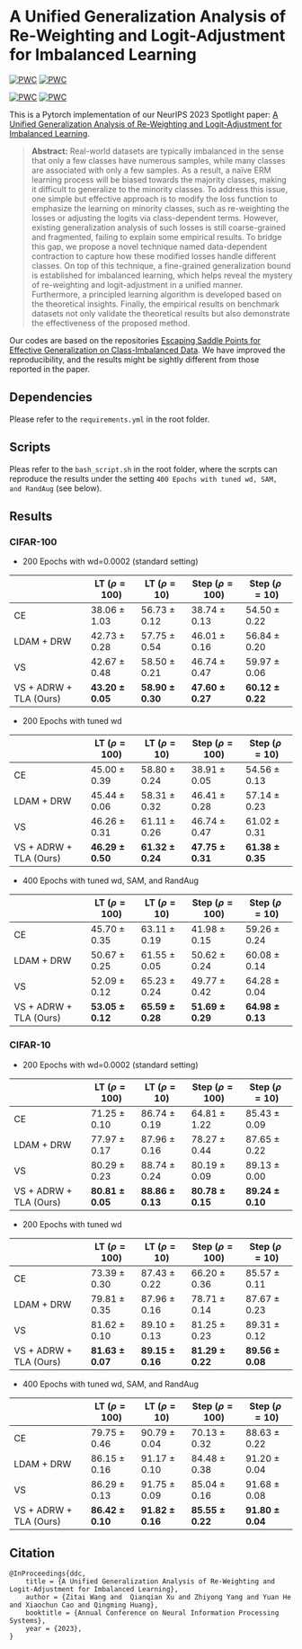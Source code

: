 # A Unified Generalization Analysis of Re-Weighting and Logit-Adjustment for Imbalanced Learning
[![PWC](https://img.shields.io/endpoint.svg?url=https://paperswithcode.com/badge/a-unified-generalization-analysis-of-re/long-tail-learning-on-cifar-100-lt-r-100)](https://paperswithcode.com/sota/long-tail-learning-on-cifar-100-lt-r-100?p=a-unified-generalization-analysis-of-re) [![PWC](https://img.shields.io/endpoint.svg?url=https://paperswithcode.com/badge/a-unified-generalization-analysis-of-re/long-tail-learning-on-cifar-100-lt-r-10)](https://paperswithcode.com/sota/long-tail-learning-on-cifar-100-lt-r-10?p=a-unified-generalization-analysis-of-re)
	
[![PWC](https://img.shields.io/endpoint.svg?url=https://paperswithcode.com/badge/a-unified-generalization-analysis-of-re/long-tail-learning-on-cifar-10-lt-r-100)](https://paperswithcode.com/sota/long-tail-learning-on-cifar-10-lt-r-100?p=a-unified-generalization-analysis-of-re) [![PWC](https://img.shields.io/endpoint.svg?url=https://paperswithcode.com/badge/a-unified-generalization-analysis-of-re/long-tail-learning-on-cifar-10-lt-r-10)](https://paperswithcode.com/sota/long-tail-learning-on-cifar-10-lt-r-10?p=a-unified-generalization-analysis-of-re)

This is a Pytorch implementation of our NeurIPS 2023 Spotlight paper: [A Unified Generalization Analysis of Re-Weighting and Logit-Adjustment for Imbalanced Learning](https://arxiv.org/abs/2310.04752).

> **Abstract:** Real-world datasets are typically imbalanced in the sense that only a few classes have numerous samples, while many classes are associated with only a few samples. As a result, a naïve ERM learning process will be biased towards the majority classes, making it difficult to generalize to the minority classes. To address this issue, one simple but effective approach is to modify the loss function to emphasize the learning on minority classes, such as re-weighting the losses or adjusting the logits via class-dependent terms. However, existing generalization analysis of such losses is still coarse-grained and fragmented, failing to explain some empirical results. To bridge this gap, we propose a novel technique named data-dependent contraction to capture how these modified losses handle different classes. On top of this technique, a fine-grained generalization bound is established for imbalanced learning, which helps reveal the mystery of re-weighting and logit-adjustment in a unified manner. Furthermore, a principled learning algorithm is developed based on the theoretical insights. Finally, the empirical results on benchmark datasets not only validate the theoretical results but also demonstrate the effectiveness of the proposed method.

Our codes are based on the repositories [Escaping Saddle Points for Effective Generalization on Class-Imbalanced Data](https://github.com/val-iisc/saddle-longtail). We have improved the reproducibility, and the results might be sightly different from those reported in the paper.

## Dependencies

Please refer to the `requirements.yml` in the root folder.

## Scripts

Pleas refer to the `bash_script.sh` in the root folder, where the scrpts can reproduce the results under the setting `400 Epochs with tuned wd, SAM, and RandAug` (see below).

## Results

### CIFAR-100

- 200 Epochs with wd=0.0002 (standard setting)

| | LT ($\rho=100$)  | LT ($\rho=10$)  | Step ($\rho=100$)  | Step ($\rho=10$) |
|  ----  | ----  | ----  | ----  | ----  |
| CE | 38.06 ± 1.03 | 56.73 ± 0.12 |  38.74 ± 0.13 | 54.50 ± 0.22 |
| LDAM + DRW | 42.73 ± 0.28 | 57.75 ± 0.54 | 46.01 ± 0.16 | 56.84 ± 0.20 |
| VS | 42.67 ± 0.48 | 58.50 ± 0.21 | 46.74 ± 0.47 | 59.97 ± 0.06 |
| VS + ADRW + TLA (Ours) | **43.20 ± 0.05** | **58.90 ± 0.30** | **47.60 ± 0.27** | **60.12 ± 0.22** |

- 200 Epochs with tuned wd

| | LT ($\rho=100$)  | LT ($\rho=10$)  | Step ($\rho=100$)  | Step ($\rho=10$) |
|  ----  | ----  | ----  | ----  | ----  |
| CE | 45.00 ± 0.39 | 58.80 ± 0.24 |  38.91 ± 0.05 | 54.56 ± 0.13 |
| LDAM + DRW | 45.44 ± 0.06 | 58.31 ± 0.32 | 46.41 ± 0.28 | 57.14 ± 0.23 |
| VS | 46.26 ± 0.31 | 61.11 ± 0.26 | 46.74 ± 0.47 | 61.02 ± 0.31 |
| VS + ADRW + TLA (Ours) | **46.29 ± 0.50** | **61.32 ± 0.24** | **47.75 ± 0.31** | **61.38 ± 0.35** |

- 400 Epochs with tuned wd, SAM, and RandAug

| | LT ($\rho=100$)  | LT ($\rho=10$)  | Step ($\rho=100$)  | Step ($\rho=10$) |
|  ----  | ----  | ----  | ----  | ----  |
| CE | 45.70 ± 0.35 | 63.11 ± 0.19 |  41.98 ± 0.15 | 59.26 ± 0.24 |
| LDAM + DRW | 50.67 ± 0.25 | 61.55 ± 0.05 | 50.62 ± 0.24 | 60.08 ± 0.14 |
| VS | 52.09 ± 0.12 | 65.23 ± 0.24 | 49.77 ± 0.42 | 64.28 ± 0.04 |
| VS + ADRW + TLA (Ours) | **53.05 ± 0.12** | **65.59 ± 0.28** | **51.69 ± 0.29** | **64.98 ± 0.13** |



### CIFAR-10

- 200 Epochs with wd=0.0002 (standard setting)

| | LT ($\rho=100$)  | LT ($\rho=10$)  | Step ($\rho=100$)  | Step ($\rho=10$) |
|  ----  | ----  | ----  | ----  | ----  |
| CE | 71.25 ± 0.10 | 86.74 ± 0.19 |  64.81 ± 1.22 | 85.43 ± 0.09 |
| LDAM + DRW | 77.97 ± 0.17 | 87.96 ± 0.16 | 78.27 ± 0.44 | 87.65 ± 0.22 |
| VS | 80.29 ± 0.23 | 88.74 ± 0.24 | 80.19 ± 0.09 | 89.13 ± 0.00 |
| VS + ADRW + TLA (Ours) | **80.81 ± 0.05** | **88.86 ± 0.13** | **80.78 ± 0.15** | **89.24 ± 0.10** |

- 200 Epochs with tuned wd

| | LT ($\rho=100$)  | LT ($\rho=10$)  | Step ($\rho=100$)  | Step ($\rho=10$) |
|  ----  | ----  | ----  | ----  | ----  |
| CE | 73.39 ± 0.30 | 87.43 ± 0.22 |  66.20 ± 0.36 | 85.57 ± 0.11 |
| LDAM + DRW | 79.81 ± 0.35 | 87.96 ± 0.16 | 78.71 ± 0.14 | 87.67 ± 0.23 |
| VS | 81.62 ± 0.10 | 89.10 ± 0.13 | 81.25 ± 0.23 | 89.31 ± 0.12 |
| VS + ADRW + TLA (Ours) | **81.63 ± 0.07** | **89.15 ± 0.16** | **81.29 ± 0.22** | **89.56 ± 0.08** |

- 400 Epochs with tuned wd, SAM, and RandAug

| | LT ($\rho=100$)  | LT ($\rho=10$)  | Step ($\rho=100$)  | Step ($\rho=10$) |
|  ----  | ----  | ----  | ----  | ----  |
| CE | 79.75 ± 0.46 | 90.79 ± 0.04 | 70.13 ± 0.32  | 88.63 ± 0.22 |
| LDAM + DRW | 86.15 ± 0.16 | 91.17 ± 0.10 | 84.48 ± 0.38  | 91.20 ± 0.04 |
| VS | 86.29 ± 0.13 | 91.75 ± 0.09 | 85.04 ± 0.16 | 91.68 ± 0.08 |
| VS + ADRW + TLA (Ours) | **86.42 ± 0.10** | **91.82 ± 0.16** | **85.55 ± 0.22**  | **91.80 ± 0.04** |

## Citation

```
@InProceedings{ddc,
    title = {A Unified Generalization Analysis of Re-Weighting and Logit-Adjustment for Imbalanced Learning},
    author = {Zitai Wang and  Qianqian Xu and Zhiyong Yang and Yuan He and Xiaochun Cao and Qingming Huang},
    booktitle = {Annual Conference on Neural Information Processing Systems},
    year = {2023},
}
```
